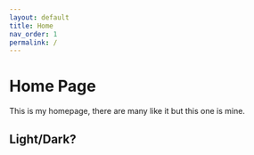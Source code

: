 ```yaml
---
layout: default
title: Home
nav_order: 1
permalink: /
---
```


# Home Page

This is my homepage, there are many like it but this one is mine.

## Light/Dark?

<script> const toggleDarkMode = document.querySelector('.js-toggle-dark-mode'); jtd.addEvent(toggleDarkMode, 'click', function(){ if (jtd.getTheme() === 'dark') { jtd.setTheme('light'); toggleDarkMode.textContent = 'Preview dark color scheme'; } else { jtd.setTheme('dark'); toggleDarkMode.textContent = 'Return to the light side'; } }); </script>